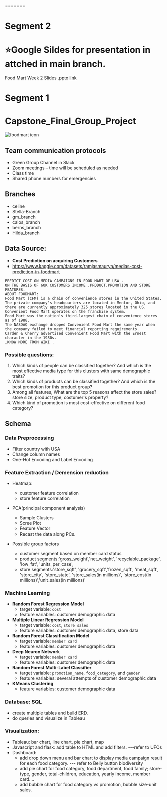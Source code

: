 
=======
# Segment 2

# :star:Google Sildes for presentation in attched in main branch.                                                       
Food Mart Week 2 Slides .pptx [link](https://docs.google.com/presentation/d/1UI_9pxgMfpl1RURKctoKzbRbYXUVpgZSbE6YeuhFWNs/edit#slide=id.g16f1dbc7249_5_0)

# Segment 1

# Capstone_Final_Group_Project

![foodmart icon](https://user-images.githubusercontent.com/105877888/194212188-13bd50bd-f078-464c-8bbe-8e88598a0667.jpeg)

## Team communication protocols
- Green Group Channel in Slack
- Zoom meetings – time will be scheduled as needed
- Class time
-  Shared phone numbers for emergencies

## Branches
-	celine
-	Stella-Branch
-	gm_branch
-	calos_branch
-	berns_branch
-	Hilda_branch

## Data Source:
  - **Cost Prediction on acquiring Customers**
  - https://www.kaggle.com/datasets/ramjasmaurya/medias-cost-prediction-in-foodmart

  ```
  PREDICT COST ON MEDIA CAMPAIGNS IN FOOD MART OF USA .
  ON THE BASIS OF 60K CUSTOMERS INCOME ,PRODUCT,PROMOTION AND STORE FEATURES.
  ABOUT FOODMART:
  Food Mart (CFM) is a chain of convenience stores in the United States. The private company's headquarters are located in Mentor, Ohio, and there are currently approximately 325 stores located in the US. Convenient Food Mart operates on the franchise system.
  Food Mart was the nation's third-largest chain of convenience stores as of 1988.
  The NASDAQ exchange dropped Convenient Food Mart the same year when the company failed to meet financial reporting requirements.
  Carden & Cherry advertised Convenient Food Mart with the Ernest character in the 1980s.
  …KNOW MORE FROM WIKI .
  ```


### Possible questions:
  1. Which kinds of people can be classified together? And which is the most effective media type for this clusters with same demographic traits?
  2. Which kinds of products can be classified together? And which is the best promotion for this product group?
  3. Among all features, What are the top 5 reasons affect the store sales? store size, product type, costumer's property?
  4. Which kind of promotion is most cost-effective on different food category?


## Schema

### Data Preprocessing
  - Filter country with USA
  - Change column names
  - One-Hot Encoding and Label Encoding

###  Feature Extraction / Demension reduction
  - Heatmap:
    - customer feature correlation
    - store feature correlation 
    
  - PCA(principal component analysis)
    - Sample Clusters 
    - Scree Plot 
    - Feature Vector 
    - Recast the data along PCs. 

  - Possible group factors 
    - customer segment based on member card status
    - product segments:'gross_weight','net_weight', 'recyclable_package', 'low_fat', 'units_per_case',
    - store segments:'store_sqft', 'grocery_sqft','frozen_sqft', 'meat_sqft', 'store_city', 'store_state', 'store_sales(in millions)', 'store_cost(in millions)','unit_sales(in millions)'
  
### Machine Learning
- **Random Forest Regression Model** 
  - target variable: `cost`
  - feature variables: customer demographic data
- **Multiple Linear Regression Model** 
  - target variable: `cost`, `store sales`
  - feature variables: customer demographic data, store data
- **Random Forest Classification Model**
  - target variable: `member card`
  - feature variables: customer demographic data
- **Deep Neuron Network** 
  - target variable: `member card`
  - feature variables: customer demographic data
- **Random Forest Multi-Label Classifier**  
  - target variable: `promotion_name`, `food_category`, and `gender`
  - feature variables: several attempts of customer demographic data
- **KMeans Clustering**
  - feature variables: customer demographic data


### Database: SQL 
  - create multiple tables and build ERD.
  - do queries and visualize in Tableau
  
### Visualization: 
  - Tableau: bar chart, line chart, pie chart, map
  - Javascript and flask: add table to HTML and add filters. ---refer to UFOs
  - Dashboard: 
    - add drop down menu and bar chart to display media campaign result for each food category. --- refer to Belly button biodiversity
    - add pie chart for food category, food department, food family; store-type, gender, total-children, education, yearly income, member card....
    - add bubble chart for food category vs promotion, bubble size-unit sales. 
   